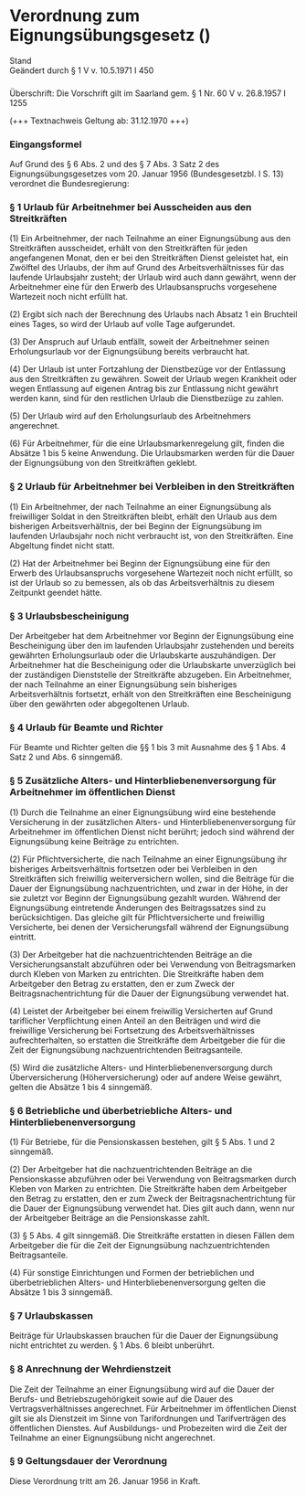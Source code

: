 Verordnung zum Eignungsübungsgesetz ()
======================================

Stand  
Geändert durch § 1 V v. 10.5.1971 I 450

### 

Überschrift: Die Vorschrift gilt im Saarland gem. § 1 Nr. 60 V v. 26.8.1957 I 1255

(+++ Textnachweis Geltung ab: 31.12.1970 +++)

### Eingangsformel

Auf Grund des § 6 Abs. 2 und des § 7 Abs. 3 Satz 2 des Eignungsübungsgesetzes vom 20. Januar 1956 (Bundesgesetzbl. I S. 13) verordnet die Bundesregierung:

### § 1 Urlaub für Arbeitnehmer bei Ausscheiden aus den Streitkräften

(1) Ein Arbeitnehmer, der nach Teilnahme an einer Eignungsübung aus den Streitkräften ausscheidet, erhält von den Streitkräften für jeden angefangenen Monat, den er bei den Streitkräften Dienst geleistet hat, ein Zwölftel des Urlaubs, der ihm auf Grund des Arbeitsverhältnisses für das laufende Urlaubsjahr zusteht; der Urlaub wird auch dann gewährt, wenn der Arbeitnehmer eine für den Erwerb des Urlaubsanspruchs vorgesehene Wartezeit noch nicht erfüllt hat.

(2) Ergibt sich nach der Berechnung des Urlaubs nach Absatz 1 ein Bruchteil eines Tages, so wird der Urlaub auf volle Tage aufgerundet.

(3) Der Anspruch auf Urlaub entfällt, soweit der Arbeitnehmer seinen Erholungsurlaub vor der Eignungsübung bereits verbraucht hat.

(4) Der Urlaub ist unter Fortzahlung der Dienstbezüge vor der Entlassung aus den Streitkräften zu gewähren. Soweit der Urlaub wegen Krankheit oder wegen Entlassung auf eigenen Antrag bis zur Entlassung nicht gewährt werden kann, sind für den restlichen Urlaub die Dienstbezüge zu zahlen.

(5) Der Urlaub wird auf den Erholungsurlaub des Arbeitnehmers angerechnet.

(6) Für Arbeitnehmer, für die eine Urlaubsmarkenregelung gilt, finden die Absätze 1 bis 5 keine Anwendung. Die Urlaubsmarken werden für die Dauer der Eignungsübung von den Streitkräften geklebt.

### § 2 Urlaub für Arbeitnehmer bei Verbleiben in den Streitkräften

(1) Ein Arbeitnehmer, der nach Teilnahme an einer Eignungsübung als freiwilliger Soldat in den Streitkräften bleibt, erhält den Urlaub aus dem bisherigen Arbeitsverhältnis, der bei Beginn der Eignungsübung im laufenden Urlaubsjahr noch nicht verbraucht ist, von den Streitkräften. Eine Abgeltung findet nicht statt.

(2) Hat der Arbeitnehmer bei Beginn der Eignungsübung eine für den Erwerb des Urlaubsanspruchs vorgesehene Wartezeit noch nicht erfüllt, so ist der Urlaub so zu bemessen, als ob das Arbeitsverhältnis zu diesem Zeitpunkt geendet hätte.

### § 3 Urlaubsbescheinigung

Der Arbeitgeber hat dem Arbeitnehmer vor Beginn der Eignungsübung eine Bescheinigung über den im laufenden Urlaubsjahr zustehenden und bereits gewährten Erholungsurlaub oder die Urlaubskarte auszuhändigen. Der Arbeitnehmer hat die Bescheinigung oder die Urlaubskarte unverzüglich bei der zuständigen Dienststelle der Streitkräfte abzugeben. Ein Arbeitnehmer, der nach Teilnahme an einer Eignungsübung sein bisheriges Arbeitsverhältnis fortsetzt, erhält von den Streitkräften eine Bescheinigung über den gewährten oder abgegoltenen Urlaub.

### § 4 Urlaub für Beamte und Richter

Für Beamte und Richter gelten die §§ 1 bis 3 mit Ausnahme des § 1 Abs. 4 Satz 2 und Abs. 6 sinngemäß.

### § 5 Zusätzliche Alters- und Hinterbliebenenversorgung für Arbeitnehmer im öffentlichen Dienst

(1) Durch die Teilnahme an einer Eignungsübung wird eine bestehende Versicherung in der zusätzlichen Alters- und Hinterbliebenenversorgung für Arbeitnehmer im öffentlichen Dienst nicht berührt; jedoch sind während der Eignungsübung keine Beiträge zu entrichten.

(2) Für Pflichtversicherte, die nach Teilnahme an einer Eignungsübung ihr bisheriges Arbeitsverhältnis fortsetzen oder bei Verbleiben in den Streitkräften sich freiwillig weiterversichern wollen, sind die Beiträge für die Dauer der Eignungsübung nachzuentrichten, und zwar in der Höhe, in der sie zuletzt vor Beginn der Eignungsübung gezahlt wurden. Während der Eignungsübung eintretende Änderungen des Beitragssatzes sind zu berücksichtigen. Das gleiche gilt für Pflichtversicherte und freiwillig Versicherte, bei denen der Versicherungsfall während der Eignungsübung eintritt.

(3) Der Arbeitgeber hat die nachzuentrichtenden Beiträge an die Versicherungsanstalt abzuführen oder bei Verwendung von Beitragsmarken durch Kleben von Marken zu entrichten. Die Streitkräfte haben dem Arbeitgeber den Betrag zu erstatten, den er zum Zweck der Beitragsnachentrichtung für die Dauer der Eignungsübung verwendet hat.

(4) Leistet der Arbeitgeber bei einem freiwillig Versicherten auf Grund tariflicher Verpflichtung einen Anteil an den Beiträgen und wird die freiwillige Versicherung bei Fortsetzung des Arbeitsverhältnisses aufrechterhalten, so erstatten die Streitkräfte dem Arbeitgeber die für die Zeit der Eignungsübung nachzuentrichtenden Beitragsanteile.

(5) Wird die zusätzliche Alters- und Hinterbliebenenversorgung durch Überversicherung (Höherversicherung) oder auf andere Weise gewährt, gelten die Absätze 1 bis 4 sinngemäß.

### § 6 Betriebliche und überbetriebliche Alters- und Hinterbliebenenversorgung

(1) Für Betriebe, für die Pensionskassen bestehen, gilt § 5 Abs. 1 und 2 sinngemäß.

(2) Der Arbeitgeber hat die nachzuentrichtenden Beiträge an die Pensionskasse abzuführen oder bei Verwendung von Beitragsmarken durch Kleben von Marken zu entrichten. Die Streitkräfte haben dem Arbeitgeber den Betrag zu erstatten, den er zum Zweck der Beitragsnachentrichtung für die Dauer der Eignungsübung verwendet hat. Dies gilt auch dann, wenn nur der Arbeitgeber Beiträge an die Pensionskasse zahlt.

(3) § 5 Abs. 4 gilt sinngemäß. Die Streitkräfte erstatten in diesen Fällen dem Arbeitgeber die für die Zeit der Eignungsübung nachzuentrichtenden Beitragsanteile.

(4) Für sonstige Einrichtungen und Formen der betrieblichen und überbetrieblichen Alters- und Hinterbliebenenversorgung gelten die Absätze 1 bis 3 sinngemäß.

### § 7 Urlaubskassen

Beiträge für Urlaubskassen brauchen für die Dauer der Eignungsübung nicht entrichtet zu werden. § 1 Abs. 6 bleibt unberührt.

### § 8 Anrechnung der Wehrdienstzeit

Die Zeit der Teilnahme an einer Eignungsübung wird auf die Dauer der Berufs- und Betriebszugehörigkeit sowie auf die Dauer des Vertragsverhältnisses angerechnet. Für Arbeitnehmer im öffentlichen Dienst gilt sie als Dienstzeit im Sinne von Tarifordnungen und Tarifverträgen des öffentlichen Dienstes. Auf Ausbildungs- und Probezeiten wird die Zeit der Teilnahme an einer Eignungsübung nicht angerechnet.

### § 9 Geltungsdauer der Verordnung

Diese Verordnung tritt am 26. Januar 1956 in Kraft.
